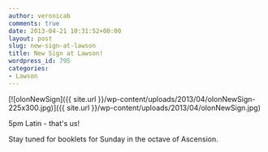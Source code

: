 ```yaml
---
author: veronicab
comments: true
date: 2013-04-21 10:31:52+00:00
layout: post
slug: new-sign-at-lawson
title: New Sign at Lawson!
wordpress_id: 795
categories:
- Lawson
---
```


[![olonNewSign]({{ site.url }}/wp-content/uploads/2013/04/olonNewSign-225x300.jpg)]({{ site.url }}/wp-content/uploads/2013/04/olonNewSign.jpg)

5pm Latin - that's us!

Stay tuned for booklets for Sunday in the octave of Ascension.
